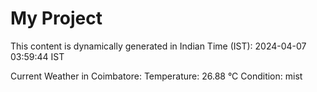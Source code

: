 # My Project

This content is dynamically generated in Indian Time (IST): 2024-04-07 03:59:44 IST


Current Weather in Coimbatore:
Temperature: 26.88 °C
Condition: mist
